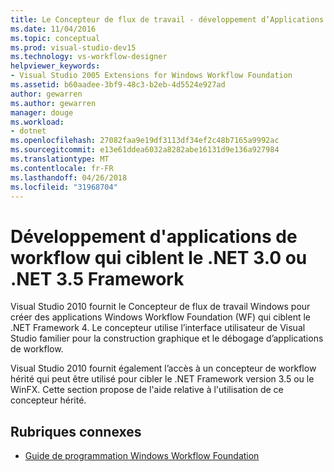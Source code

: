 ```yaml
---
title: Le Concepteur de flux de travail - développement d’Applications de Workflow qui ciblent le .NET 3.0 ou .NET 3.5 Framework
ms.date: 11/04/2016
ms.topic: conceptual
ms.prod: visual-studio-dev15
ms.technology: vs-workflow-designer
helpviewer_keywords:
- Visual Studio 2005 Extensions for Windows Workflow Foundation
ms.assetid: b60aadee-3bf9-48c3-b2eb-4d5524e927ad
author: gewarren
ms.author: gewarren
manager: douge
ms.workload:
- dotnet
ms.openlocfilehash: 27082faa9e19df3113df34ef2c48b7165a9992ac
ms.sourcegitcommit: e13e61ddea6032a8282abe16131d9e136a927984
ms.translationtype: MT
ms.contentlocale: fr-FR
ms.lasthandoff: 04/26/2018
ms.locfileid: "31968704"
---
```

# <a name="developing-workflow-applications-targeting-the-net-30-or-net-35-framework"></a>Développement d'applications de workflow qui ciblent le .NET 3.0 ou .NET 3.5 Framework

Visual Studio 2010 fournit le Concepteur de flux de travail Windows pour créer des applications Windows Workflow Foundation (WF) qui ciblent le .NET Framework 4. Le concepteur utilise l’interface utilisateur de Visual Studio familier pour la construction graphique et le débogage d’applications de workflow.

Visual Studio 2010 fournit également l’accès à un concepteur de workflow hérité qui peut être utilisé pour cibler le .NET Framework version 3.5 ou le WinFX. Cette section propose de l'aide relative à l'utilisation de ce concepteur hérité.

## <a name="related-sections"></a>Rubriques connexes

- [Guide de programmation Windows Workflow Foundation](http://go.microsoft.com/fwlink?LinkID=65012)